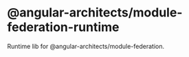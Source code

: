 # @angular-architects/module-federation-runtime

Runtime lib for @angular-architects/module-federation.
